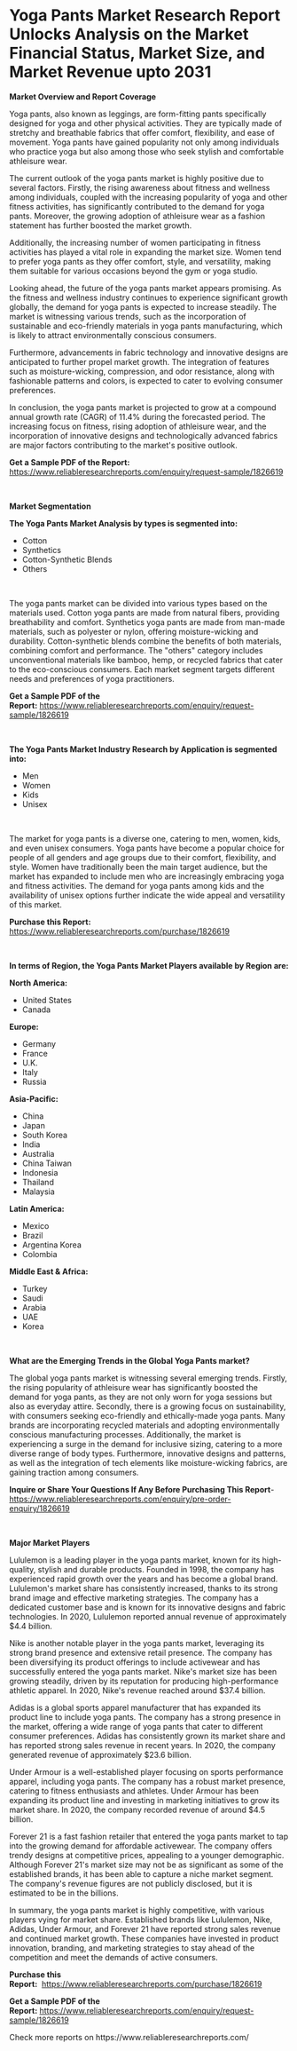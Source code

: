 <p><h1>Yoga Pants Market Research Report Unlocks Analysis on the Market Financial Status, Market Size, and Market Revenue upto 2031</h1></p><p><strong>Market Overview and Report Coverage</strong></p>
<p><p>Yoga pants, also known as leggings, are form-fitting pants specifically designed for yoga and other physical activities. They are typically made of stretchy and breathable fabrics that offer comfort, flexibility, and ease of movement. Yoga pants have gained popularity not only among individuals who practice yoga but also among those who seek stylish and comfortable athleisure wear.</p><p>The current outlook of the yoga pants market is highly positive due to several factors. Firstly, the rising awareness about fitness and wellness among individuals, coupled with the increasing popularity of yoga and other fitness activities, has significantly contributed to the demand for yoga pants. Moreover, the growing adoption of athleisure wear as a fashion statement has further boosted the market growth.</p><p>Additionally, the increasing number of women participating in fitness activities has played a vital role in expanding the market size. Women tend to prefer yoga pants as they offer comfort, style, and versatility, making them suitable for various occasions beyond the gym or yoga studio.</p><p>Looking ahead, the future of the yoga pants market appears promising. As the fitness and wellness industry continues to experience significant growth globally, the demand for yoga pants is expected to increase steadily. The market is witnessing various trends, such as the incorporation of sustainable and eco-friendly materials in yoga pants manufacturing, which is likely to attract environmentally conscious consumers.</p><p>Furthermore, advancements in fabric technology and innovative designs are anticipated to further propel market growth. The integration of features such as moisture-wicking, compression, and odor resistance, along with fashionable patterns and colors, is expected to cater to evolving consumer preferences.</p><p>In conclusion, the yoga pants market is projected to grow at a compound annual growth rate (CAGR) of 11.4% during the forecasted period. The increasing focus on fitness, rising adoption of athleisure wear, and the incorporation of innovative designs and technologically advanced fabrics are major factors contributing to the market's positive outlook.</p></p>
<p><strong>Get a Sample PDF of the Report:</strong> <a href="https://www.reliableresearchreports.com/enquiry/request-sample/1826619">https://www.reliableresearchreports.com/enquiry/request-sample/1826619</a></p>
<p>&nbsp;</p>
<p><strong>Market Segmentation</strong></p>
<p><strong>The Yoga Pants Market Analysis by types is segmented into:</strong></p>
<p><ul><li>Cotton</li><li>Synthetics</li><li>Cotton-Synthetic Blends</li><li>Others</li></ul></p>
<p>&nbsp;</p>
<p><p>The yoga pants market can be divided into various types based on the materials used. Cotton yoga pants are made from natural fibers, providing breathability and comfort. Synthetics yoga pants are made from man-made materials, such as polyester or nylon, offering moisture-wicking and durability. Cotton-synthetic blends combine the benefits of both materials, combining comfort and performance. The "others" category includes unconventional materials like bamboo, hemp, or recycled fabrics that cater to the eco-conscious consumers. Each market segment targets different needs and preferences of yoga practitioners.</p></p>
<p><strong>Get a Sample PDF of the Report:</strong>&nbsp;<a href="https://www.reliableresearchreports.com/enquiry/request-sample/1826619">https://www.reliableresearchreports.com/enquiry/request-sample/1826619</a></p>
<p>&nbsp;</p>
<p><strong>The Yoga Pants Market Industry Research by Application is segmented into:</strong></p>
<p><ul><li>Men</li><li>Women</li><li>Kids</li><li>Unisex</li></ul></p>
<p>&nbsp;</p>
<p><p>The market for yoga pants is a diverse one, catering to men, women, kids, and even unisex consumers. Yoga pants have become a popular choice for people of all genders and age groups due to their comfort, flexibility, and style. Women have traditionally been the main target audience, but the market has expanded to include men who are increasingly embracing yoga and fitness activities. The demand for yoga pants among kids and the availability of unisex options further indicate the wide appeal and versatility of this market.</p></p>
<p><strong>Purchase this Report:</strong>&nbsp; <a href="https://www.reliableresearchreports.com/purchase/1826619">https://www.reliableresearchreports.com/purchase/1826619</a></p>
<p>&nbsp;</p>
<p><strong>In terms of Region, the Yoga Pants Market Players available by Region are:</strong></p>
<p>
    <p> <strong> North America: </strong>
        <ul>
            <li>United States</li>
            <li>Canada</li>
        </ul>
        </p> 
    <p> <strong> Europe: </strong>
        <ul>
            <li>Germany</li>
            <li>France</li>
            <li>U.K.</li>
            <li>Italy</li>
            <li>Russia</li>
        </ul>
        </p> 
    <p> <strong> Asia-Pacific: </strong>
        <ul>
            <li>China</li>
            <li>Japan</li>
            <li>South Korea</li>
            <li>India</li>
            <li>Australia</li>
            <li>China Taiwan</li>
            <li>Indonesia</li>
            <li>Thailand</li>
            <li>Malaysia</li>
        </ul>
        </p> 
    <p> <strong> Latin America: </strong>
        <ul>
            <li>Mexico</li>
            <li>Brazil</li>
            <li>Argentina Korea</li>
            <li>Colombia</li>
        </ul>
        </p> 
    <p> <strong> Middle East & Africa: </strong>
        <ul>
            <li>Turkey</li>
            <li>Saudi</li>
            <li>Arabia</li>
            <li>UAE</li>
            <li>Korea</li>
        </ul>
    </p>
    </p>
<p>&nbsp;</p>
<p><strong>What are the Emerging Trends in the Global Yoga Pants market?</strong></p>
<p><p>The global yoga pants market is witnessing several emerging trends. Firstly, the rising popularity of athleisure wear has significantly boosted the demand for yoga pants, as they are not only worn for yoga sessions but also as everyday attire. Secondly, there is a growing focus on sustainability, with consumers seeking eco-friendly and ethically-made yoga pants. Many brands are incorporating recycled materials and adopting environmentally conscious manufacturing processes. Additionally, the market is experiencing a surge in the demand for inclusive sizing, catering to a more diverse range of body types. Furthermore, innovative designs and patterns, as well as the integration of tech elements like moisture-wicking fabrics, are gaining traction among consumers.</p></p>
<p><strong>Inquire or Share Your Questions If Any Before Purchasing This Report</strong>- <a href="https://www.reliableresearchreports.com/enquiry/pre-order-enquiry/1826619">https://www.reliableresearchreports.com/enquiry/pre-order-enquiry/1826619</a></p>
<p>&nbsp;</p>
<p><strong>Major Market Players</strong></p>
<p><p>Lululemon is a leading player in the yoga pants market, known for its high-quality, stylish and durable products. Founded in 1998, the company has experienced rapid growth over the years and has become a global brand. Lululemon's market share has consistently increased, thanks to its strong brand image and effective marketing strategies. The company has a dedicated customer base and is known for its innovative designs and fabric technologies. In 2020, Lululemon reported annual revenue of approximately $4.4 billion.</p><p>Nike is another notable player in the yoga pants market, leveraging its strong brand presence and extensive retail presence. The company has been diversifying its product offerings to include activewear and has successfully entered the yoga pants market. Nike's market size has been growing steadily, driven by its reputation for producing high-performance athletic apparel. In 2020, Nike's revenue reached around $37.4 billion.</p><p>Adidas is a global sports apparel manufacturer that has expanded its product line to include yoga pants. The company has a strong presence in the market, offering a wide range of yoga pants that cater to different consumer preferences. Adidas has consistently grown its market share and has reported strong sales revenue in recent years. In 2020, the company generated revenue of approximately $23.6 billion.</p><p>Under Armour is a well-established player focusing on sports performance apparel, including yoga pants. The company has a robust market presence, catering to fitness enthusiasts and athletes. Under Armour has been expanding its product line and investing in marketing initiatives to grow its market share. In 2020, the company recorded revenue of around $4.5 billion.</p><p>Forever 21 is a fast fashion retailer that entered the yoga pants market to tap into the growing demand for affordable activewear. The company offers trendy designs at competitive prices, appealing to a younger demographic. Although Forever 21's market size may not be as significant as some of the established brands, it has been able to capture a niche market segment. The company's revenue figures are not publicly disclosed, but it is estimated to be in the billions.</p><p>In summary, the yoga pants market is highly competitive, with various players vying for market share. Established brands like Lululemon, Nike, Adidas, Under Armour, and Forever 21 have reported strong sales revenue and continued market growth. These companies have invested in product innovation, branding, and marketing strategies to stay ahead of the competition and meet the demands of active consumers.</p></p>
<p><strong>Purchase this Report:</strong>&nbsp;&nbsp;<a href="https://www.reliableresearchreports.com/purchase/1826619">https://www.reliableresearchreports.com/purchase/1826619</a></p>
<p></p>
<p><strong>Get a Sample PDF of the Report:</strong>&nbsp;<a href="https://www.reliableresearchreports.com/enquiry/request-sample/1826619">https://www.reliableresearchreports.com/enquiry/request-sample/1826619</a></p>
<p>Check more reports on https://www.reliableresearchreports.com/</p>